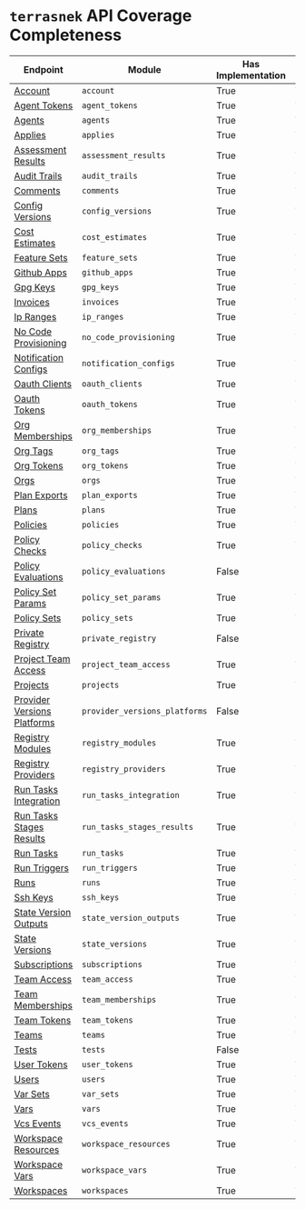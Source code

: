 # `terrasnek` API Coverage Completeness

| Endpoint                                                                                                                 | Module                        | Has Implementation   | Has Test   | Has Docs   |
|--------------------------------------------------------------------------------------------------------------------------|-------------------------------|----------------------|------------|------------|
| [Account](https://www.terraform.io/cloud-docs/api-docs/account)                                                          | `account`                     | True                 | True       | True       |
| [Agent Tokens](https://www.terraform.io/cloud-docs/api-docs/agent-tokens)                                                | `agent_tokens`                | True                 | True       | True       |
| [Agents](https://www.terraform.io/cloud-docs/api-docs/agents)                                                            | `agents`                      | True                 | True       | True       |
| [Applies](https://www.terraform.io/cloud-docs/api-docs/applies)                                                          | `applies`                     | True                 | True       | True       |
| [Assessment Results](https://www.terraform.io/cloud-docs/api-docs/assessment-results)                                    | `assessment_results`          | True                 | True       | True       |
| [Audit Trails](https://www.terraform.io/cloud-docs/api-docs/audit-trails)                                                | `audit_trails`                | True                 | True       | True       |
| [Comments](https://www.terraform.io/cloud-docs/api-docs/comments)                                                        | `comments`                    | True                 | True       | True       |
| [Config Versions](https://www.terraform.io/cloud-docs/api-docs/configuration-versions)                                   | `config_versions`             | True                 | True       | True       |
| [Cost Estimates](https://www.terraform.io/cloud-docs/api-docs/cost-estimates)                                            | `cost_estimates`              | True                 | True       | True       |
| [Feature Sets](https://www.terraform.io/cloud-docs/api-docs/feature-sets)                                                | `feature_sets`                | True                 | True       | True       |
| [Github Apps](https://www.terraform.io/cloud-docs/api-docs/github-app-installations)                                     | `github_apps`                 | True                 | True       | True       |
| [Gpg Keys](https://www.terraform.io/cloud-docs/api-docs/private-registry/gpg-keys)                                       | `gpg_keys`                    | True                 | True       | True       |
| [Invoices](https://www.terraform.io/cloud-docs/api-docs/invoices)                                                        | `invoices`                    | True                 | True       | True       |
| [Ip Ranges](https://www.terraform.io/cloud-docs/api-docs/ip-ranges)                                                      | `ip_ranges`                   | True                 | True       | True       |
| [No Code Provisioning](https://www.terraform.io/cloud-docs/api-docs/no-code-provisioning)                                | `no_code_provisioning`        | True                 | True       | True       |
| [Notification Configs](https://www.terraform.io/cloud-docs/api-docs/notification-configurations)                         | `notification_configs`        | True                 | True       | True       |
| [Oauth Clients](https://www.terraform.io/cloud-docs/api-docs/oauth-clients)                                              | `oauth_clients`               | True                 | True       | True       |
| [Oauth Tokens](https://www.terraform.io/cloud-docs/api-docs/oauth-tokens)                                                | `oauth_tokens`                | True                 | True       | True       |
| [Org Memberships](https://www.terraform.io/cloud-docs/api-docs/organization-memberships)                                 | `org_memberships`             | True                 | True       | True       |
| [Org Tags](https://www.terraform.io/cloud-docs/api-docs/organization-tags)                                               | `org_tags`                    | True                 | True       | True       |
| [Org Tokens](https://www.terraform.io/cloud-docs/api-docs/organization-tokens)                                           | `org_tokens`                  | True                 | True       | True       |
| [Orgs](https://www.terraform.io/cloud-docs/api-docs/organizations)                                                       | `orgs`                        | True                 | True       | True       |
| [Plan Exports](https://www.terraform.io/cloud-docs/api-docs/plan-exports)                                                | `plan_exports`                | True                 | True       | True       |
| [Plans](https://www.terraform.io/cloud-docs/api-docs/plans)                                                              | `plans`                       | True                 | True       | True       |
| [Policies](https://www.terraform.io/cloud-docs/api-docs/policies)                                                        | `policies`                    | True                 | True       | True       |
| [Policy Checks](https://www.terraform.io/cloud-docs/api-docs/policy-checks)                                              | `policy_checks`               | True                 | True       | True       |
| [Policy Evaluations](https://www.terraform.io/cloud-docs/api-docs/policy-evaluations)                                    | `policy_evaluations`          | False                | False      | False      |
| [Policy Set Params](https://www.terraform.io/cloud-docs/api-docs/policy-set-params)                                      | `policy_set_params`           | True                 | True       | True       |
| [Policy Sets](https://www.terraform.io/cloud-docs/api-docs/policy-sets)                                                  | `policy_sets`                 | True                 | True       | True       |
| [Private Registry](https://www.terraform.io/cloud-docs/api-docs/private-registry)                                        | `private_registry`            | False                | False      | False      |
| [Project Team Access](https://www.terraform.io/cloud-docs/api-docs/project-team-access)                                  | `project_team_access`         | True                 | True       | True       |
| [Projects](https://www.terraform.io/cloud-docs/api-docs/projects)                                                        | `projects`                    | True                 | True       | True       |
| [Provider Versions Platforms](https://www.terraform.io/cloud-docs/api-docs/private-registry/provider-versions-platforms) | `provider_versions_platforms` | False                | False      | False      |
| [Registry Modules](https://www.terraform.io/cloud-docs/api-docs/private-registry/modules)                                | `registry_modules`            | True                 | True       | True       |
| [Registry Providers](https://www.terraform.io/cloud-docs/api-docs/private-registry/providers)                            | `registry_providers`          | True                 | True       | True       |
| [Run Tasks Integration](https://www.terraform.io/cloud-docs/api-docs/run-tasks/run-tasks-integration)                    | `run_tasks_integration`       | True                 | True       | True       |
| [Run Tasks Stages Results](https://www.terraform.io/cloud-docs/api-docs/run-tasks/run-task-stages-and-results)           | `run_tasks_stages_results`    | True                 | True       | True       |
| [Run Tasks](https://www.terraform.io/cloud-docs/api-docs/run-tasks/run-tasks)                                            | `run_tasks`                   | True                 | True       | True       |
| [Run Triggers](https://www.terraform.io/cloud-docs/api-docs/run-triggers)                                                | `run_triggers`                | True                 | True       | True       |
| [Runs](https://www.terraform.io/cloud-docs/api-docs/run)                                                                 | `runs`                        | True                 | True       | True       |
| [Ssh Keys](https://www.terraform.io/cloud-docs/api-docs/ssh-keys)                                                        | `ssh_keys`                    | True                 | True       | True       |
| [State Version Outputs](https://www.terraform.io/cloud-docs/api-docs/state-version-outputs)                              | `state_version_outputs`       | True                 | True       | True       |
| [State Versions](https://www.terraform.io/cloud-docs/api-docs/state-versions)                                            | `state_versions`              | True                 | True       | True       |
| [Subscriptions](https://www.terraform.io/cloud-docs/api-docs/subscriptions)                                              | `subscriptions`               | True                 | True       | True       |
| [Team Access](https://www.terraform.io/cloud-docs/api-docs/team-access)                                                  | `team_access`                 | True                 | True       | True       |
| [Team Memberships](https://www.terraform.io/cloud-docs/api-docs/team-members)                                            | `team_memberships`            | True                 | True       | True       |
| [Team Tokens](https://www.terraform.io/cloud-docs/api-docs/team-tokens)                                                  | `team_tokens`                 | True                 | True       | True       |
| [Teams](https://www.terraform.io/cloud-docs/api-docs/teams)                                                              | `teams`                       | True                 | True       | True       |
| [Tests](https://www.terraform.io/cloud-docs/api-docs/private-registry/tests)                                             | `tests`                       | False                | False      | False      |
| [User Tokens](https://www.terraform.io/cloud-docs/api-docs/user-tokens)                                                  | `user_tokens`                 | True                 | True       | True       |
| [Users](https://www.terraform.io/cloud-docs/api-docs/users)                                                              | `users`                       | True                 | True       | True       |
| [Var Sets](https://www.terraform.io/cloud-docs/api-docs/variable-sets)                                                   | `var_sets`                    | True                 | True       | True       |
| [Vars](https://www.terraform.io/cloud-docs/api-docs/variables)                                                           | `vars`                        | True                 | True       | True       |
| [Vcs Events](https://www.terraform.io/cloud-docs/api-docs/vcs-events)                                                    | `vcs_events`                  | True                 | True       | True       |
| [Workspace Resources](https://www.terraform.io/cloud-docs/api-docs/workspace-resources)                                  | `workspace_resources`         | True                 | True       | True       |
| [Workspace Vars](https://www.terraform.io/cloud-docs/api-docs/workspace-variables)                                       | `workspace_vars`              | True                 | True       | True       |
| [Workspaces](https://www.terraform.io/cloud-docs/api-docs/workspaces)                                                    | `workspaces`                  | True                 | True       | True       |
